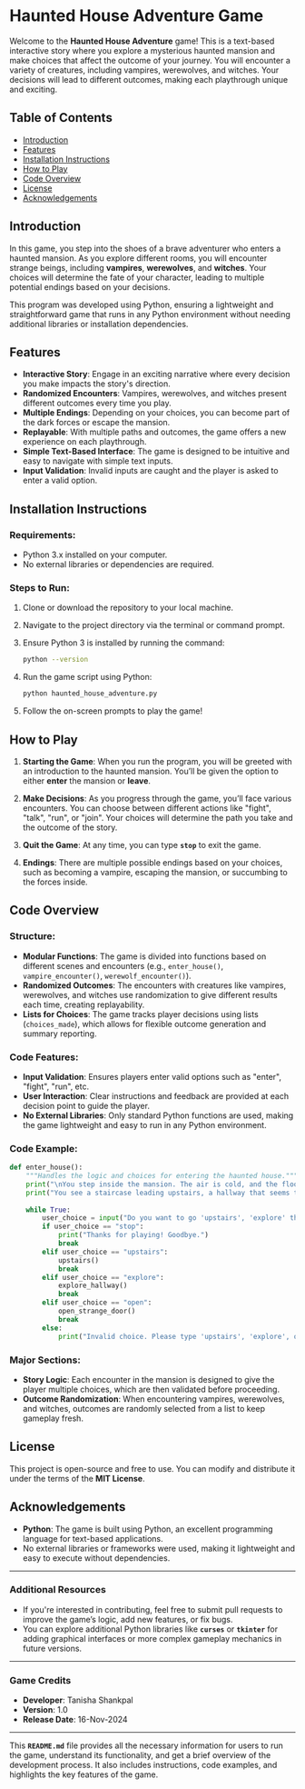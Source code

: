 # Haunted House Adventure Game

Welcome to the **Haunted House Adventure** game! This is a text-based interactive story where you explore a mysterious haunted mansion and make choices that affect the outcome of your journey. You will encounter a variety of creatures, including vampires, werewolves, and witches. Your decisions will lead to different outcomes, making each playthrough unique and exciting.

## Table of Contents

- [Introduction](#introduction)
- [Features](#features)
- [Installation Instructions](#installation-instructions)
- [How to Play](#how-to-play)
- [Code Overview](#code-overview)
- [License](#license)
- [Acknowledgements](#acknowledgements)

## Introduction

In this game, you step into the shoes of a brave adventurer who enters a haunted mansion. As you explore different rooms, you will encounter strange beings, including **vampires**, **werewolves**, and **witches**. Your choices will determine the fate of your character, leading to multiple potential endings based on your decisions.

This program was developed using Python, ensuring a lightweight and straightforward game that runs in any Python environment without needing additional libraries or installation dependencies.

## Features

- **Interactive Story**: Engage in an exciting narrative where every decision you make impacts the story's direction.
- **Randomized Encounters**: Vampires, werewolves, and witches present different outcomes every time you play.
- **Multiple Endings**: Depending on your choices, you can become part of the dark forces or escape the mansion.
- **Replayable**: With multiple paths and outcomes, the game offers a new experience on each playthrough.
- **Simple Text-Based Interface**: The game is designed to be intuitive and easy to navigate with simple text inputs.
- **Input Validation**: Invalid inputs are caught and the player is asked to enter a valid option.

## Installation Instructions

### Requirements:
- Python 3.x installed on your computer.
- No external libraries or dependencies are required.

### Steps to Run:

1. Clone or download the repository to your local machine.
2. Navigate to the project directory via the terminal or command prompt.
3. Ensure Python 3 is installed by running the command:
   ```bash
   python --version
   ```
4. Run the game script using Python:
   ```bash
   python haunted_house_adventure.py
   ```

5. Follow the on-screen prompts to play the game!

## How to Play

1. **Starting the Game**: When you run the program, you will be greeted with an introduction to the haunted mansion. You’ll be given the option to either **enter** the mansion or **leave**.
   
2. **Make Decisions**: As you progress through the game, you’ll face various encounters. You can choose between different actions like "fight", "talk", "run", or "join". Your choices will determine the path you take and the outcome of the story.

3. **Quit the Game**: At any time, you can type **`stop`** to exit the game.

4. **Endings**: There are multiple possible endings based on your choices, such as becoming a vampire, escaping the mansion, or succumbing to the forces inside.

## Code Overview

### Structure:
- **Modular Functions**: The game is divided into functions based on different scenes and encounters (e.g., `enter_house()`, `vampire_encounter()`, `werewolf_encounter()`).
- **Randomized Outcomes**: The encounters with creatures like vampires, werewolves, and witches use randomization to give different results each time, creating replayability.
- **Lists for Choices**: The game tracks player decisions using lists (`choices_made`), which allows for flexible outcome generation and summary reporting.

### Code Features:
- **Input Validation**: Ensures players enter valid options such as "enter", "fight", "run", etc.
- **User Interaction**: Clear instructions and feedback are provided at each decision point to guide the player.
- **No External Libraries**: Only standard Python functions are used, making the game lightweight and easy to run in any Python environment.

### Code Example:

```python
def enter_house():
    """Handles the logic and choices for entering the haunted house."""
    print("\nYou step inside the mansion. The air is cold, and the floors creak beneath your feet.")
    print("You see a staircase leading upstairs, a hallway that seems to stretch endlessly, and a door to your left with a strange glowing symbol on it.")
    
    while True:
        user_choice = input("Do you want to go 'upstairs', 'explore' the hallway, or 'open' the strange door? Type your choice: ").lower()
        if user_choice == "stop":
            print("Thanks for playing! Goodbye.")
            break
        elif user_choice == "upstairs":
            upstairs()
            break
        elif user_choice == "explore":
            explore_hallway()
            break
        elif user_choice == "open":
            open_strange_door()
            break
        else:
            print("Invalid choice. Please type 'upstairs', 'explore', or 'open'.")
```

### Major Sections:
- **Story Logic**: Each encounter in the mansion is designed to give the player multiple choices, which are then validated before proceeding.
- **Outcome Randomization**: When encountering vampires, werewolves, and witches, outcomes are randomly selected from a list to keep gameplay fresh.

## License

This project is open-source and free to use. You can modify and distribute it under the terms of the **MIT License**.

## Acknowledgements

- **Python**: The game is built using Python, an excellent programming language for text-based applications.
- No external libraries or frameworks were used, making it lightweight and easy to execute without dependencies.

---

### **Additional Resources**
- If you're interested in contributing, feel free to submit pull requests to improve the game’s logic, add new features, or fix bugs.
- You can explore additional Python libraries like **`curses`** or **`tkinter`** for adding graphical interfaces or more complex gameplay mechanics in future versions.

---

### **Game Credits**
- **Developer**: Tanisha Shankpal
- **Version**: 1.0
- **Release Date**: 16-Nov-2024

---

This **`README.md`** file provides all the necessary information for users to run the game, understand its functionality, and get a brief overview of the development process. It also includes instructions, code examples, and highlights the key features of the game.
